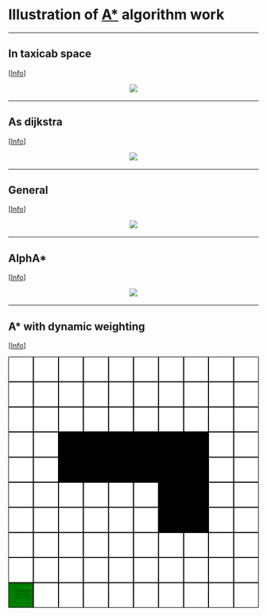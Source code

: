 # Illustration of [A*](https://en.wikipedia.org/wiki/A*_search_algorithm) algorithm work
---
## In taxicab space
[[Info](https://en.wikipedia.org/wiki/Taxicab_geometry)]
<p align="center"><img src="./illustrations/classic_4_neighbors.gif"></p>

---
## As dijkstra
[[Info](https://en.wikipedia.org/wiki/Dijkstra%27s_algorithm)]
<p align="center"><img src="./illustrations/dijkstra.gif"></p>

---
## General
[[Info](https://en.wikipedia.org/wiki/A*_search_algorithm)]
<p align="center"><img src="./illustrations/classic_8_neighbors.gif"></p>

---
## AlphA*
[[Info](https://en.wikipedia.org/wiki/A*_search_algorithm#Bounded_relaxation)]
<p align="center"><img src="./illustrations/alpha.gif"></p>

---
## A* with dynamic weighting
[[Info](https://www.cs.auckland.ac.nz/courses/compsci709s2c/resources/Mike.d/Pohl1973WeightedAStar.pdf)]
<p align="center"><img src="./illustrations/dynamic_weighting.gif"></p>


